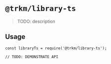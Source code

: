 # `@trkm/library-ts`

> TODO: description

## Usage

```
const libraryTs = require('@trkm/library-ts');

// TODO: DEMONSTRATE API
```
